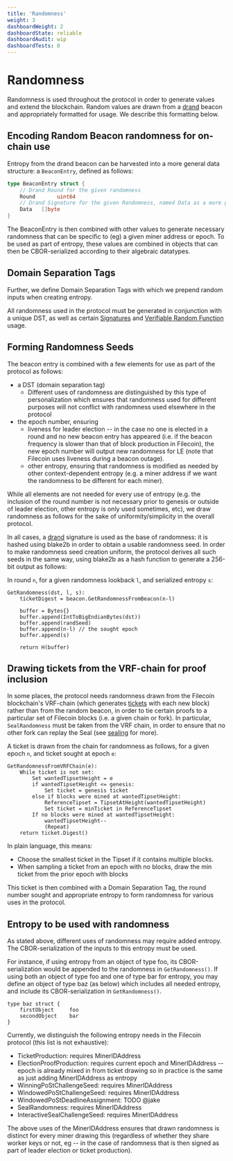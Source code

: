 ```yaml
---
title: 'Randomness'
weight: 3
dashboardWeight: 2
dashboardState: reliable
dashboardAudit: wip
dashboardTests: 0
---
```


# Randomness

Randomness is used throughout the protocol in order to generate values and extend the blockchain.
Random values are drawn from a [drand](drand) beacon and appropriately formatted for usage.
We describe this formatting below.

## Encoding Random Beacon randomness for on-chain use

Entropy from the drand beacon can be harvested into a more general data structure: a `BeaconEntry`, defined as follows:

```go
type BeaconEntry struct {
    // Drand Round for the given randomness
    Round       uint64
    // Drand Signature for the given Randomness, named Data as a more general name for random beacon output
    Data   []byte
}
```

The BeaconEntry is then combined with other values to generate necessary randomness that can be
specific to (eg) a given miner address or epoch. To be used as part of entropy, these values are combined in
objects that can then be CBOR-serialized according to their algebraic datatypes.

## Domain Separation Tags

Further, we define Domain Separation Tags with which we prepend random inputs when creating entropy.

All randomness used in the protocol must be generated in conjunction with a unique DST, as well as
certain [Signatures](signatures) and [Verifiable Random Function](vrf) usage.

## Forming Randomness Seeds

The beacon entry is combined with a few elements for use as part of the protocol as follows:

- a DST (domain separation tag)
  - Different uses of randomness are distinguished by this type of personalization which ensures that randomness used for different purposes will not conflict with randomness used elsewhere in the protocol
- the epoch number, ensuring
  - liveness for leader election -- in the case no one is elected in a round and no new beacon entry has appeared (i.e. if the beacon frequency is slower than that of block production in Filecoin), the new epoch number will output new randomness for LE (note that Filecoin uses liveness during a beacon outage).
  - other entropy, ensuring that randomness is modified as needed by other context-dependent entropy (e.g. a miner address if we want the randomness to be different for each miner).

While all elements are not needed for every use of entropy (e.g. the inclusion of the round number is not necessary prior to genesis or outside of leader election, other entropy is only used sometimes, etc), we draw randomness as follows for the sake of uniformity/simplicity in the overall protocol.

In all cases, a [drand](drand) signature is used as the base of randomness: it is hashed using blake2b in order to obtain a usable randomness seed. In order to make randomness seed creation uniform, the protocol derives all such seeds in the same way, using blake2b as a hash function to generate a 256-bit output as follows:

In round `n`, for a given randomness lookback `l`, and serialized entropy `s`:

```text
GetRandomness(dst, l, s):
    ticketDigest = beacon.GetRandomnessFromBeacon(n-l)

    buffer = Bytes{}
    buffer.append(IntToBigEndianBytes(dst))
    buffer.append(randSeed)
    buffer.append(n-l) // the sought epoch
    buffer.append(s)

    return H(buffer)
```

## Drawing tickets from the VRF-chain for proof inclusion

In some places, the protocol needs randomness drawn from the Filecoin blockchain's VRF-chain (which generates [tickets](storage_power_consensus#tickets) with each new block) rather than from the random beacon, in order to tie certain proofs to a particular set of Filecoin blocks (i.e. a given chain or fork).
In particular, `SealRandomness` must be taken from the VRF chain, in order to ensure that no other fork can replay the Seal (see [sealing](sealing) for more).

A ticket is drawn from the chain for randomness as follows, for a given epoch `n`, and ticket sought at epoch `e`:

```text
GetRandomnessFromVRFChain(e):
    While ticket is not set:
        Set wantedTipsetHeight = e
        if wantedTipsetHeight <= genesis:
            Set ticket = genesis ticket
        else if blocks were mined at wantedTipsetHeight:
            ReferenceTipset = TipsetAtHeight(wantedTipsetHeight)
            Set ticket = minTicket in ReferenceTipset
        If no blocks were mined at wantedTipsetHeight:
            wantedTipsetHeight--
            (Repeat)
    return ticket.Digest()
```

In plain language, this means:

- Choose the smallest ticket in the Tipset if it contains multiple blocks.
- When sampling a ticket from an epoch with no blocks, draw the min ticket from the prior epoch with blocks

This ticket is then combined with a Domain Separation Tag, the round number sought and appropriate entropy to form randomness for various uses in the protocol.

## Entropy to be used with randomness

As stated above, different uses of randomness may require added entropy. The CBOR-serialization of the inputs to this entropy must be used.

For instance, if using entropy from an object of type foo, its CBOR-serialization would be appended to the randomness in `GetRandomness()`. If using both an object of type foo and one of type bar for entropy, you may define an object of type baz (as below) which includes all needed entropy, and include its CBOR-serialization in `GetRandomness()`.

```text
type baz struct {
    firstObject     foo
    secondObject    bar
}
```

Currently, we distinguish the following entropy needs in the Filecoin protocol (this list is not exhaustive):

- TicketProduction: requires MinerIDAddress
- ElectionProofProduction: requires current epoch and MinerIDAddress -- epoch is already mixed in from ticket drawing so in practice is the same as just adding MinerIDAddress as entropy
- WinningPoStChallengeSeed: requires MinerIDAddress
- WindowedPoStChallengeSeed: requires MinerIDAddress
- WindowedPoStDeadlineAssignment: TODO @jake
- SealRandomness: requires MinerIDAddress
- InteractiveSealChallengeSeed: requires MinerIDAddress

The above uses of the MinerIDAddress ensures that drawn randomness is distinct for every miner drawing this (regardless of whether they share worker keys or not, eg -- in the case of randomness that is then signed as part of leader election or ticket production).
